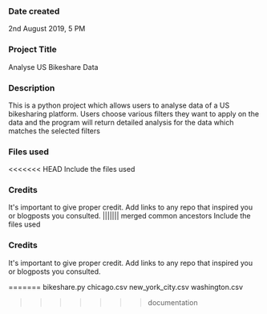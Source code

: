 ### Date created
2nd August 2019, 5 PM

### Project Title
Analyse US Bikeshare Data

### Description
This is a python project which allows users to analyse data of a US bikesharing platform. Users choose various filters they want to apply on the data and the program will return detailed analysis for the data which matches the selected filters

### Files used
<<<<<<< HEAD
Include the files used

### Credits
It's important to give proper credit. Add links to any repo that inspired you or blogposts you consulted.
||||||| merged common ancestors
Include the files used

### Credits
It's important to give proper credit. Add links to any repo that inspired you or blogposts you consulted.

=======
bikeshare.py
chicago.csv
new_york_city.csv
washington.csv
>>>>>>> documentation
